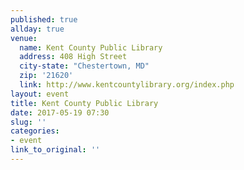 ```yaml
---
published: true
allday: true
venue: 
  name: Kent County Public Library
  address: 408 High Street
  city-state: "Chestertown, MD"
  zip: '21620'
  link: http://www.kentcountylibrary.org/index.php
layout: event
title: Kent County Public Library
date: 2017-05-19 07:30
slug: ''
categories:
- event
link_to_original: ''
---
```

